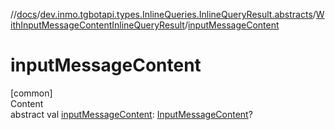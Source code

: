 //[docs](../../../index.md)/[dev.inmo.tgbotapi.types.InlineQueries.InlineQueryResult.abstracts](../index.md)/[WithInputMessageContentInlineQueryResult](index.md)/[inputMessageContent](input-message-content.md)



# inputMessageContent  
[common]  
Content  
abstract val [inputMessageContent](input-message-content.md): [InputMessageContent](../../dev.inmo.tgbotapi.types.InlineQueries.abstracts/-input-message-content/index.md)?  



